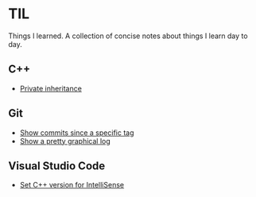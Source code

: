 # TIL

Things I learned. A collection of concise notes about things I learn day to day.

## C++
- [Private inheritance](src/cpp_private_inheritance.md)

## Git
- [Show commits since a specific tag](src/git_commits_since_tag.md)
- [Show a pretty graphical log](src/git_pretty_graphical_log.md)

## Visual Studio Code
- [Set C++ version for IntelliSense](src/vscode_set_cpp_version_intellisense.md)
